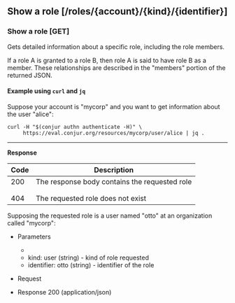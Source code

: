 ## Show a role [/roles/{account}/{kind}/{identifier}]

### Show a role [GET]

Gets detailed information about a specific role, including the role members.

If a role A is granted to a role B, then role A is said to have role B
as a member. These relationships are described in the "members"
portion of the returned JSON.

<!-- include(partials/role_kinds.md) -->

#### Example using `curl` and `jq`

Suppose your account is "mycorp" and you want to get information about the user "alice":

```
curl -H "$(conjur authn authenticate -H)" \
     https://eval.conjur.org/resources/mycorp/user/alice | jq .
```

---

<!-- include(partials/auth_header_table.md) -->

**Response**

| Code | Description                                       |
|------|---------------------------------------------------|
|  200 | The response body contains the requested role     |
|<!-- include(partials/http_401.md) -->|
|<!-- include(partials/http_403.md) -->|
|  404 | The requested role does not exist |

Supposing the requested role is a user named "otto" at an organization called "mycorp":

+ Parameters
  + <!-- include(partials/account_param.md) -->
  + kind: user (string) - kind of role requested
  + identifier: otto (string) - identifier of the role

+ Request
  <!-- include(partials/auth_header_code.md) -->
  
+ Response 200 (application/json)
